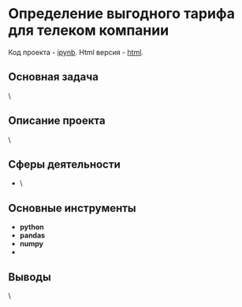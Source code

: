# Определение выгодного тарифа для телеком компании
Код проекта - [ipynb][1]. Html версия - [html][2].

[1]: https://github.com/ElizavetaKondratenko/yandex-praktikum-ds-projects/blob/main/16-%D0%BA%D0%BB%D0%B0%D1%81%D1%81%D0%B8%D1%84%D0%B8%D0%BA%D0%B0%D1%86%D0%B8%D1%8F-%D0%BA%D0%BB%D0%B8%D0%B5%D0%BD%D1%82%D0%BE%D0%B2-%D1%82%D0%B5%D0%BB%D0%B5%D0%BA%D0%BE%D0%BC-%D0%BA%D0%BE%D0%BC%D0%BF%D0%B0%D0%BD%D0%B8%D0%B8/P16-telecom.ipynb
[2]: https://github.com/ElizavetaKondratenko/yandex-praktikum-ds-projects/blob/main/16-%D0%BA%D0%BB%D0%B0%D1%81%D1%81%D0%B8%D1%84%D0%B8%D0%BA%D0%B0%D1%86%D0%B8%D1%8F-%D0%BA%D0%BB%D0%B8%D0%B5%D0%BD%D1%82%D0%BE%D0%B2-%D1%82%D0%B5%D0%BB%D0%B5%D0%BA%D0%BE%D0%BC-%D0%BA%D0%BE%D0%BC%D0%BF%D0%B0%D0%BD%D0%B8%D0%B8/P16-telecom.html

## Основная задача

\\ 

## Описание проекта

\\

## Сферы деятельности

* \\

## Основные инструменты

- **python**
- **pandas**
- **numpy**
- 

## Выводы

\\
